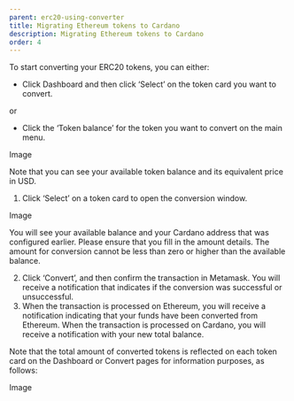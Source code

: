 ```yaml
---
parent: erc20-using-converter
title: Migrating Ethereum tokens to Cardano
description: Migrating Ethereum tokens to Cardano
order: 4
---
```


To start converting your ERC20 tokens, you can either:

+ Click Dashboard and then click ‘Select’ on the token card you want to convert.

or 

+ Click the ‘Token balance’ for the token you want to convert on the main menu. 

Image

Note that you can see your available token balance and its equivalent price in USD.

1. Click ‘Select’ on a token card to open the conversion window. 	

Image

You will see your available balance and your Cardano address that was configured earlier. Please ensure that you fill in the amount details. The amount for conversion cannot be less than zero or higher than the available balance.  

2. Click ‘Convert’, and then confirm the transaction in Metamask. You will receive a notification that indicates if the conversion was  successful or unsuccessful.
3. When the transaction is processed on Ethereum, you will receive a notification indicating that your funds have been converted from Ethereum. When the transaction is processed on Cardano, you will receive a notification with your new total balance.

Note that the total amount of converted tokens is reflected on each token card on the Dashboard or Convert pages for information purposes, as follows:

Image
